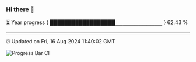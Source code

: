### Hi there 👋

⏳ Year progress { ██████████████████▁▁▁▁▁▁▁▁▁▁▁▁ } 62.43 %

---

⏰ Updated on Fri, 16 Aug 2024 11:40:02 GMT

![Progress Bar CI](https://github.com/IshwaranRudhara/GIT-ACTION/workflows/Progress%20Bar%20CI/badge.svg)
